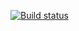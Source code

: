 [![Build status](https://ci.appveyor.com/api/projects/status/3y0l8oua4jelymy3?svg=true)](https://ci.appveyor.com/project/SSKulikov/ajs-regex)